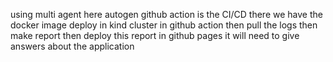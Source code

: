 using multi agent here autogen 
github action is the CI/CD there we have the docker image deploy in kind cluster in github action then pull the logs then make report then deploy this report in github pages it will need to give answers about the application 
